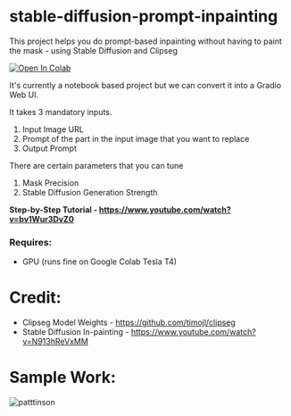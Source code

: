# stable-diffusion-prompt-inpainting
This project helps you do prompt-based inpainting without having to paint the mask - using Stable Diffusion and Clipseg

<a target="_blank" href="https://colab.research.google.com/github/amrrs/stable-diffusion-prompt-inpainting/blob/main/Prompt_based_Image_In_Painting_powered_by_ClipSeg.ipynb">
  <img src="https://colab.research.google.com/assets/colab-badge.svg" alt="Open In Colab"/>
</a>



It's currently a notebook based project but we can convert it into a Gradio Web UI.

It takes 3 mandatory inputs.

1. Input Image URL
2. Prompt of the part in the input image that you want to replace
3. Output Prompt 

There are certain parameters that you can tune
1. Mask Precision
2. Stable Diffusion Generation Strength 


**Step-by-Step Tutorial - https://www.youtube.com/watch?v=bv1Wur3DvZ0**

### Requires:

* GPU (runs fine on Google Colab Tesla T4)

# Credit:

* Clipseg Model Weights - https://github.com/timojl/clipseg
* Stable Diffusion In-painting - https://www.youtube.com/watch?v=N913hReVxMM

# Sample Work:

![patttinson](https://user-images.githubusercontent.com/5347322/191103848-8f8925c7-24ff-4c72-bcc8-9da9432d13e9.gif)
